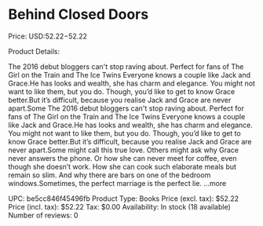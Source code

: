 # Behind Closed Doors

Price: USD:$52.22-$52.22

Product Details:

The 2016 debut bloggers can't stop raving about. Perfect for fans of The Girl on the Train and The Ice Twins Everyone knows a couple like Jack and Grace.He has looks and wealth, she has charm and elegance. You might not want to like them, but you do. Though, you’d like to get to know Grace better.But it’s difficult, because you realise Jack and Grace are never apart.Some The 2016 debut bloggers can't stop raving about. Perfect for fans of The Girl on the Train and The Ice Twins Everyone knows a couple like Jack and Grace.He has looks and wealth, she has charm and elegance. You might not want to like them, but you do. Though, you’d like to get to know Grace better.But it’s difficult, because you realise Jack and Grace are never apart.Some might call this true love. Others might ask why Grace never answers the phone. Or how she can never meet for coffee, even though she doesn’t work. How she can cook such elaborate meals but remain so slim. And why there are bars on one of the bedroom windows.Sometimes, the perfect marriage is the perfect lie. ...more

UPC: be5cc846f45496fb
Product Type: Books
Price (excl. tax): $52.22
Price (incl. tax): $52.22
Tax: $0.00
Availability: In stock (18 available)
Number of reviews: 0